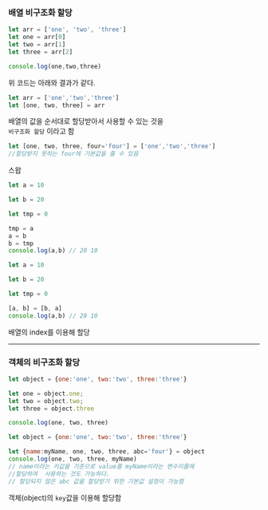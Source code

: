 ### 배열 비구조화 할당
```js
let arr = ['one', 'two', 'three']
let one = arr[0]
let two = arr[1]
let three = arr[2]

console.log(one,two,three)
```
위 코드는 아래와 결과가 같다.
```js
let arr = ['one','two','three']
let [one, two, three] = arr
```

배열의 값을 순서대로 할당받아서 사용할 수 있는 것을  
`비구조화 할당` 이라고 함  

```js
let [one, two, three, four='four'] = ['one','two','three']
//할당받지 못하는 four에 기본값을 줄 수 있음
```

스왑
```js
let a = 10

let b = 20

let tmp = 0

tmp = a
a = b
b = tmp
console.log(a,b) // 20 10
```
```js
let a = 10

let b = 20

let tmp = 0

[a, b] = [b, a]
console.log(a,b) // 20 10
```
배열의 index를 이용해 할당

---

### 객체의 비구조화 할당
```js
let object = {one:'one', two:'two', three:'three'}

let one = object.one;
let two = object.two;
let three = object.three

console.log(one, two, three)
```
```js
let object = {one:'one', two:'two', three:'three'}

let {name:myName, one, two, three, abc='four'} = object
console.log(one, two, three, myName)
// name이라는 키값을 기준으로 value를 myName이라는 변수이름에 
//할당하여  사용하는 것도 가능하다.
// 할당되지 않은 abc 값을 할당받기 위한 기본값 설정이 가능함
```

객체(object)의 `key`값을 이용해 할당함

